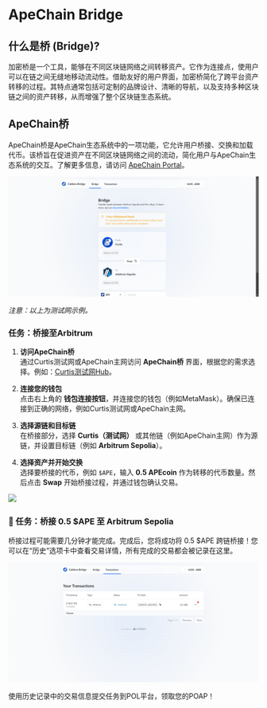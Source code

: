 # ApeChain Bridge

## 什么是桥 (Bridge)?

加密桥是一个工具，能够在不同区块链网络之间转移资产。它作为连接点，使用户可以在链之间无缝地移动流动性。借助友好的用户界面，加密桥简化了跨平台资产转移的过程。其特点通常包括可定制的品牌设计、清晰的导航，以及支持多种区块链之间的资产转移，从而增强了整个区块链生态系统。

## ApeChain桥

ApeChain桥是ApeChain生态系统中的一项功能，它允许用户桥接、交换和加载代币。该桥旨在促进资产在不同区块链网络之间的流动，简化用户与ApeChain生态系统的交互。了解更多信息，请访问 [ApeChain Portal](https://curtis.bridge.caldera.xyz/)。

![](https://raw.githubusercontent.com/POLearn/build-on-apechain/refs/heads/master/content/assets/images/bridge.png)

*注意：以上为测试网示例。*

### 任务：桥接至Arbitrum

1. **访问ApeChain桥**  
通过Curtis测试网或ApeChain主网访问 **ApeChain桥** 界面，根据您的需求选择。例如：[Curtis测试网Hub](https://curtis.hub.caldera.xyz/)。  

2. **连接您的钱包**  
点击右上角的 **钱包连接按钮**，并连接您的钱包（例如MetaMask）。确保已连接到正确的网络，例如Curtis测试网或ApeChain主网。  

3. **选择源链和目标链**  
在桥接部分，选择 **Curtis（测试网）** 或其他链（例如ApeChain主网）作为源链，并设置目标链（例如 **Arbitrum Sepolia**）。  

4. **选择资产并开始交换**  
选择要桥接的代币，例如 `$APE`，输入 **0.5 APEcoin** 作为转移的代币数量。然后点击 **Swap** 开始桥接过程，并通过钱包确认交易。  

![](https://raw.githubusercontent.com/POLearn/build-on-apechain/refs/heads/master/content/assets/images/bridge_swap.png)

### 🚀 任务：桥接 0.5 $APE 至 Arbitrum Sepolia

桥接过程可能需要几分钟才能完成。完成后，您将成功将 0.5 $APE 跨链桥接！您可以在“历史”选项卡中查看交易详情，所有完成的交易都会被记录在这里。  

![](https://raw.githubusercontent.com/POLearn/build-on-apechain/refs/heads/master/content/assets/images/bridge_history.png)

使用历史记录中的交易信息提交任务到POL平台，领取您的POAP！